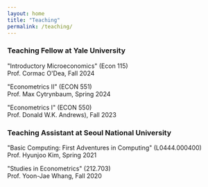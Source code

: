 ```yaml
---
layout: home
title: "Teaching"
permalink: /teaching/
---
```


### Teaching Fellow at Yale University

"Introductory Microeconomics" (Econ 115) \
Prof. Cormac O'Dea, Fall 2024

"Econometrics II" (ECON 551) \
Prof. Max Cytrynbaum, Spring 2024

"Econometrics I" (ECON 550) \
Prof. Donald W.K. Andrews), Fall 2023

### Teaching Assistant at Seoul National University

"Basic Computing: First Adventures in Computing" (L0444.000400) \
Prof. Hyunjoo Kim, Spring 2021

"Studies in Econometrics" (212.703) \
Prof. Yoon-Jae Whang, Fall 2020


